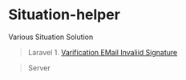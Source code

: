 # Situation-helper
Various Situation Solution


> Laravel 
    1. [Varification EMail Invaliid Signature](laravel-email-invalid-signature.md)


> Server
